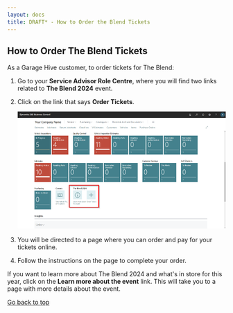 ```yaml
---
layout: docs
title: DRAFT* - How to Order the Blend Tickets
---
```


<a name="top"></a>

## How to Order The Blend Tickets
As a Garage Hive customer, to order tickets for The Blend:
1. Go to your **Service Advisor Role Centre**, where you will find two links related to **The Blend 2024** event.
2. Click on the link that says **Order Tickets**.

   ![](media/garagehive-the-blend-ticket.png)

3. You will be directed to a page where you can order and pay for your tickets online.
4. Follow the instructions on the page to complete your order.

If you want to learn more about The Blend 2024 and what's in store for this year, click on the **Learn more about the event** link. This will take you to a page with more details about the event.

[Go back to top](#top)